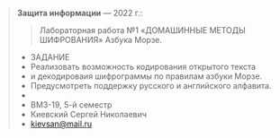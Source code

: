 > **Защита информации** — 2022 г.: 
>>    Лабораторная работа №1
>     «ДОМАШИННЫЕ МЕТОДЫ ШИФРОВАНИЯ»
>     Азбука Морзе.
> *   ЗАДАНИЕ
> *   Реализовать возможность кодирования открытого текста
> *   и декодироваия шифрограммы по правилам азбуки Морзе.
> *   Предусмотреть поддержку русского и английского алфавита.
> *    
> *    ВМЗ-19, 5-й семестр
> *    Киевский Сергей Николаевич
> *    kievsan@mail.ru